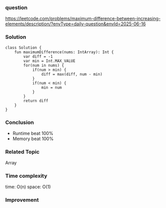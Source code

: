 ### question
https://leetcode.com/problems/maximum-difference-between-increasing-elements/description/?envType=daily-question&envId=2025-06-16

### Solution
```
class Solution {
    fun maximumDifference(nums: IntArray): Int {
        var diff = -1
        var min = Int.MAX_VALUE
        for(num in nums) {  
            if(num > min) {
                diff = max(diff, num - min)
            }
            if(num < min) {
                min = num
            }
        }
        return diff
    }
}
```

### Conclusion
- Runtime beat 100% 
- Memory beat 100%

### Related Topic
Array

### Time complexity
time: O(n) 
space: O(1)

### Improvement
